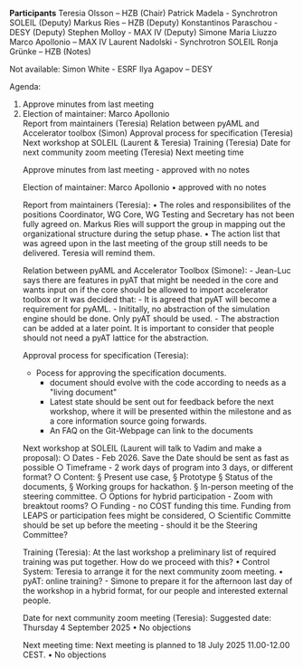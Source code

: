 **Participants**
Teresia Olsson – HZB (Chair)
Patrick Madela - Synchrotron SOLEIL (Deputy) 
Markus Ries – HZB (Deputy)
Konstantinos Paraschou - DESY (Deputy)
Stephen Molloy - MAX IV (Deputy) 
Simone Maria Liuzzo
Marco Apollonio – MAX IV 
Laurent Nadolski - Synchrotron SOLEIL
Ronja Grünke – HZB (Notes)

Not available:
Simon White - ESRF
Ilya Agapov – DESY


Agenda:
<ol>
	<li>Approve minutes from last meeting</li>  
	<li>Election of maintainer: Marco Apollonio</li>  
	Report from maintainers (Teresia)
	Relation between pyAML and Accelerator toolbox (Simon)
	Approval process for specification (Teresia)
	Next workshop at SOLEIL (Laurent & Teresia)
	Training (Teresia)
	Date for next community zoom meeting (Teresia)
	Next meeting time





Approve minutes from last meeting
	-  approved with no notes 

Election of maintainer: Marco Apollonio
	• approved with no notes 
	
Report from maintainers (Teresia):
	• The roles and responsibilites of the positions Coordinator, WG Core, WG Testing and Secretary has not been fully agreed on. Markus Ries will support the group in mapping out the organizational structure during the setup phase. 
	• The action list that was agreed upon in the last meeting of the group still needs to be delivered. Teresia will remind them. 
	

Relation between pyAML and Accelerator Toolbox (Simone):
	- Jean-Luc says there are features in pyAT that might be needed in the core and wants input on if the core should be allowed to import accelerator toolbox or 
It was decided that:
	- It is agreed that pyAT will become a requirement for pyAML.
	- Inititally, no abstraction of the simulation engine should be done. Only pyAT should be used. 
	- The abstraction can be added at a later point. It is important to consider that people should not need a pyAT lattice for the abstraction. 
	
	
Approval process for specification (Teresia):
- Pocess for approving the specification documents. 
	- document should evolve with the code according to needs as a "living document"
	- Latest state should be sent out for feedback before the next workshop, where it will be presented within the milestone and as a core information source going forwards. 
	- An FAQ on the Git-Webpage can link to the documents
		
	
Next workshop at SOLEIL (Laurent will talk to Vadim and make a proposal):
		○ Dates - Feb 2026. Save the Date should be sent as fast as possible
		○ Timeframe - 2 work days of program into 3 days, or different format? 
		○ Content:
			§ Present use case, 
			§ Prototype
			§ Status of the documents, 
			§ Working groups for hackathon. 
			§ In-person meeting of the steering committee. 
		○ Options for hybrid participation - Zoom with breaktout rooms? 
		○ Funding - no COST funding this time. Funding from LEAPS or participation fees might be considered,
		○ Scientific Committe should be set up before the meeting - should it be the Steering Committee? 
		
		
Training (Teresia):
At the last workshop a preliminary list of required training was put together. How do we proceed with this?
	• Control System: Teresia to arrange it for the next community zoom meeting. 
	• pyAT: online training? - Simone to prepare it for the afternoon last day of the workshop in a hybrid format, for our people and interested external people.
	
	
Date for next community zoom meeting (Teresia):
Suggested date: Thursday 4 September 2025
	• No objections
	
Next meeting time:
Next meeting is planned to 18 July 2025 11.00-12.00 CEST.
	• No objections 
